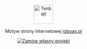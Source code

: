 <p align="center">
  <a href="https://www.tenbajt.pl">
    <img alt="Tenbajt" src="https://www.tenbajt.pl/images/github-logo.svg" height="60" />
  </a>
</p>
<p align="center">
  Motyw strony internetowej <a href="https://www.igboas.pl">igboas.pl</a>
</p>
<p align="center">
  <a href="https://www.tenbajt.pl">
    <img alt="Zamów własny projekt" src="https://www.gatsbyjs.com/deploynow.svg"/>
  </a>
</p>